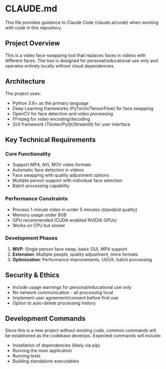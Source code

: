 # CLAUDE.md

This file provides guidance to Claude Code (claude.ai/code) when working with code in this repository.

## Project Overview

This is a video face-swapping tool that replaces faces in videos with different faces. The tool is designed for personal/educational use only and operates entirely locally without cloud dependencies.

## Architecture

The project uses:
- Python 3.8+ as the primary language
- Deep Learning frameworks (PyTorch/TensorFlow) for face swapping
- OpenCV for face detection and video processing
- FFmpeg for video encoding/decoding
- GUI framework (Tkinter/PyQt/Streamlit) for user interface

## Key Technical Requirements

### Core Functionality
- Support MP4, AVI, MOV video formats
- Automatic face detection in videos
- Face swapping with quality adjustment options
- Multiple person support with individual face selection
- Batch processing capability

### Performance Constraints
- Process 1-minute video in under 5 minutes (standard quality)
- Memory usage under 8GB
- GPU recommended (CUDA-enabled NVIDIA GPUs)
- Works on CPU but slower

### Development Phases
1. **MVP**: Single person face swap, basic GUI, MP4 support
2. **Extension**: Multiple people, quality adjustment, more formats
3. **Optimization**: Performance improvements, UI/UX, batch processing

## Security & Ethics

- Include usage warnings for personal/educational use only
- No network communication - all processing local
- Implement user agreement/consent before first use
- Option to auto-delete processing history

## Development Commands

Since this is a new project without existing code, common commands will be established as the codebase develops. Expected commands will include:
- Installation of dependencies (likely via pip)
- Running the main application
- Running tests
- Building standalone executables